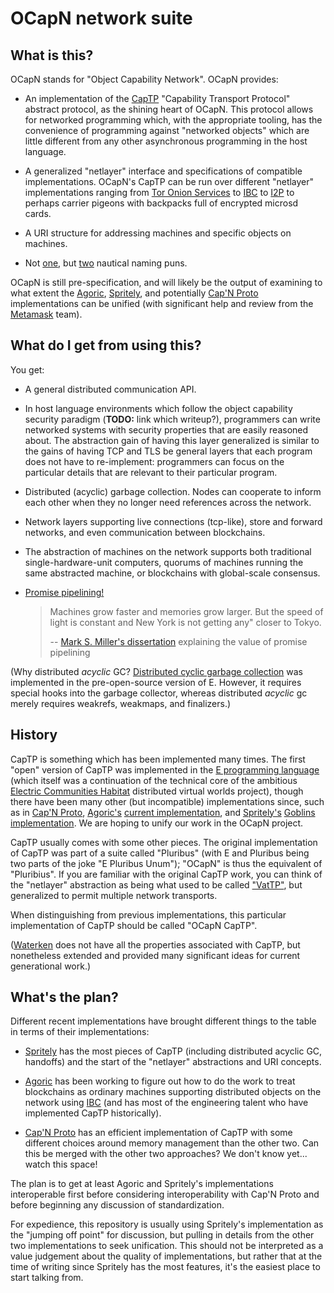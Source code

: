 # OCapN network suite

## What is this?

OCapN stands for "Object Capability Network".
OCapN provides:

 - An implementation of the
   [CapTP](http://erights.org/elib/distrib/captp/index.html)
   "Capability Transport Protocol" abstract protocol, as the shining
   heart of OCapN.
   This protocol allows for networked programming which, with the
   appropriate tooling, has the convenience of programming against
   "networked objects" which are little different from any other
   asynchronous programming in the host language.

 - A generalized "netlayer" interface and specifications of compatible
   implementations.
   OCapN's CapTP can be run over different "netlayer" implementations
   ranging from [Tor Onion Services](https://2019.www.torproject.org/docs/onion-services.html.en)
   to [IBC](https://ibcprotocol.org/)
   to [I2P](https://geti2p.net/)
   to perhaps carrier pigeons with backpacks full of encrypted microsd
   cards.

 - A URI structure for addressing machines and specific objects on machines.

 - Not [one](https://www.poetryfoundation.org/poems/45474/o-captain-my-captain),
   but [two](https://www.merriam-webster.com/dictionary/netlayer)
   nautical naming puns.

OCapN is still pre-specification, and will likely be the output of
examining to what extent the
[Agoric](https://agoric.com/), [Spritely](https://spritelyproject.org/),
and potentially [Cap'N Proto](https://capnproto.org/) implementations
can be unified (with significant help and review from the
[Metamask](https://metamask.io/) team).

## What do I get from using this?

You get:

 - A general distributed communication API.

 - In host language environments which follow the object capability
   security paradigm (**TODO:** link which writeup?), programmers can
   write networked systems with security properties that are easily
   reasoned about.  The abstraction gain of having this layer
   generalized is similar to the gains of having TCP and TLS be
   general layers that each program does not have to re-implement:
   programmers can focus on the particular details that are relevant
   to their particular program.

 - Distributed (acyclic) garbage collection.
   Nodes can cooperate to inform each other when they no longer need
   references across the network.

 - Network layers supporting live connections (tcp-like), store and
   forward networks, and even communication between blockchains.

 - The abstraction of machines on the network supports both
   traditional single-hardware-unit computers, quorums of machines
   running the same abstracted machine, or blockchains with
   global-scale consensus.

 - [Promise pipelining!](http://www.erights.org/elib/distrib/pipeline.html)

   > Machines grow faster and memories grow larger.
   > But the speed of light is constant and New York is not getting any"
   > closer to Tokyo.
   >
   >   -- [Mark S. Miller's dissertation](http://www.erights.org/talks/thesis/)
   >      explaining the value of promise pipelining

(Why distributed *acyclic* GC?
[Distributed cyclic garbage collection](http://erights.org/history/original-e/dgc/)
was implemented in the pre-open-source version of E.
However, it requires special hooks into the garbage collector, whereas
distributed *acyclic* gc merely requires weakrefs, weakmaps, and
finalizers.)

## History

CapTP is something which has been implemented many times.
The first "open" version of CapTP was implemented in the
[E programming language](http://www.erights.org/)
(which itself was a continuation of the technical core of the
ambitious [Electric Communities Habitat](https://www.youtube.com/watch?v=KNiePoNiyvE)
distributed virtual worlds project),
though there have been many other (but incompatible) implementations
since, such as in [Cap'N Proto](https://capnproto.org/),
[Agoric's](https://agoric.com/)
[current implementation](https://github.com/Agoric/agoric-sdk/tree/master/packages/captp),
and [Spritely's](https://spritelyproject.org/)
[Goblins implementation](https://docs.racket-lang.org/goblins/index.html).
We are hoping to unify our work in the OCapN project.

CapTP usually comes with some other pieces.
The original implementation of CapTP was part of a suite called
"Pluribus" (with E and Pluribus being two parts of the joke "E
Pluribus Unum"); "OCapN" is thus the equivalent of "Pluribius".
If you are familiar with the original CapTP work, you can think of the
"netlayer" abstraction as being what used to be called
["VatTP"](http://erights.org/elib/distrib/vattp/index.html),
but generalized to permit multiple network transports.

When distinguishing from previous implementations, this particular
implementation of CapTP should be called "OCapN CapTP".

([Waterken](http://waterken.sourceforge.net/) does not have all the
properties associated with CapTP, but nonetheless extended and
provided many significant ideas for current generational work.)

## What's the plan?

Different recent implementations have brought different things to the
table in terms of their implementations:

 - [Spritely](https://spritelyproject.org/)
   has the most pieces of CapTP (including distributed
   acyclic GC, handoffs) and the start of the "netlayer" abstractions
   and URI concepts.

 - [Agoric](https://agoric.com/)
   has been working to figure out how to do the work to treat
   blockchains as ordinary machines supporting distributed objects on
   the network using [IBC](https://ibcprotocol.org/)
   (and has most of the engineering talent who have implemented
   CapTP historically).

 - [Cap'N Proto](https://capnproto.org/) has an efficient implementation
   of CapTP with some different choices around memory management than
   the other two.
   Can this be merged with the other two approaches?
   We don't know yet... watch this space!

The plan is to get at least Agoric and Spritely's implementations
interoperable first before considering interoperability with Cap'N
Proto and before beginning any discussion of standardization.

For expedience, this repository is usually using Spritely's
implementation as the "jumping off point" for discussion, but pulling
in details from the other two implementations to seek unification.
This should not be interpreted as a value judgement about the quality
of implementations, but rather that at the time of writing since
Spritely has the most features, it's the easiest place to start
talking from.
